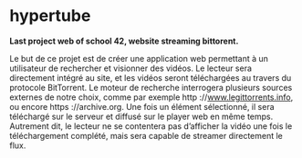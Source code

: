 # hypertube
**Last project web of school 42, website streaming bittorent.**

Le but de ce projet est de créer une application web permettant à un utilisateur de rechercher et visionner des vidéos.
Le lecteur sera directement intégré au site, et les vidéos seront téléchargées au travers du protocole BitTorrent.
Le moteur de recherche interrogera plusieurs sources externes de notre choix, comme par exemple http ://www.legittorrents.info, ou encore https ://archive.org.
Une fois un élément sélectionné, il sera téléchargé sur le serveur et diffusé sur le player web en même temps. Autrement dit, le lecteur ne se contentera pas d’afficher la vidéo une fois le téléchargement complété, mais sera capable de streamer directement le flux.
